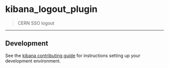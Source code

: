 # kibana_logout_plugin

> CERN SSO logout

---

## Development

See the [kibana contributing guide](https://github.com/elastic/kibana/blob/master/CONTRIBUTING.md) for instructions setting up your development environment.
